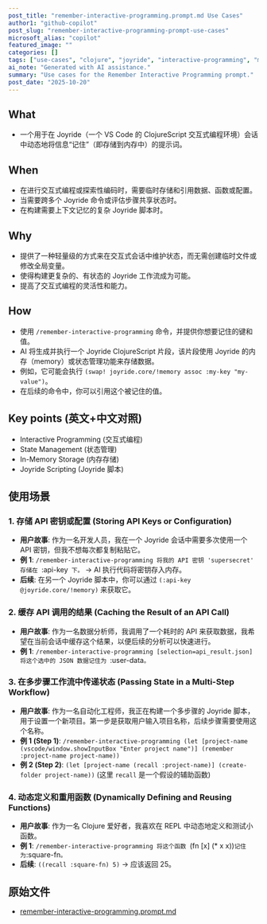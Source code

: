 ```yaml
---
post_title: "remember-interactive-programming.prompt.md Use Cases"
author1: "github-copilot"
post_slug: "remember-interactive-programming-prompt-use-cases"
microsoft_alias: "copilot"
featured_image: ""
categories: []
tags: ["use-cases", "clojure", "joyride", "interactive-programming", "memory"]
ai_note: "Generated with AI assistance."
summary: "Use cases for the Remember Interactive Programming prompt."
post_date: "2025-10-20"
---
```


<!-- markdownlint-disable MD041 -->

## What

- 一个用于在 Joyride（一个 VS Code 的 ClojureScript 交互式编程环境）会话中动态地将信息“记住”（即存储到内存中）的提示词。

## When

- 在进行交互式编程或探索性编码时，需要临时存储和引用数据、函数或配置。
- 当需要跨多个 Joyride 命令或评估步骤共享状态时。
- 在构建需要上下文记忆的复杂 Joyride 脚本时。

## Why

- 提供了一种轻量级的方式来在交互式会话中维护状态，而无需创建临时文件或修改全局变量。
- 使得构建更复杂的、有状态的 Joyride 工作流成为可能。
- 提高了交互式编程的灵活性和能力。

## How

- 使用 `/remember-interactive-programming` 命令，并提供你想要记住的键和值。
- AI 将生成并执行一个 Joyride ClojureScript 片段，该片段使用 Joyride 的内存（memory）或状态管理功能来存储数据。
- 例如，它可能会执行 `(swap! joyride.core/!memory assoc :my-key "my-value")`。
- 在后续的命令中，你可以引用这个被记住的值。

## Key points (英文+中文对照)

- Interactive Programming (交互式编程)
- State Management (状态管理)
- In-Memory Storage (内存存储)
- Joyride Scripting (Joyride 脚本)

## 使用场景

### 1. 存储 API 密钥或配置 (Storing API Keys or Configuration)

- **用户故事**: 作为一名开发人员，我在一个 Joyride 会话中需要多次使用一个 API 密钥，但我不想每次都复制粘贴它。
- **例 1**: `/remember-interactive-programming 将我的 API 密钥 'supersecret' 存储在 `:api-key` 下。` -> AI 执行代码将密钥存入内存。
- **后续**: 在另一个 Joyride 脚本中，你可以通过 `(:api-key @joyride.core/!memory)` 来获取它。

### 2. 缓存 API 调用的结果 (Caching the Result of an API Call)

- **用户故事**: 作为一名数据分析师，我调用了一个耗时的 API 来获取数据，我希望在当前会话中缓存这个结果，以便后续的分析可以快速进行。
- **例 1**: `/remember-interactive-programming [selection=api_result.json] 将这个选中的 JSON 数据记住为 `:user-data`。`

### 3. 在多步骤工作流中传递状态 (Passing State in a Multi-Step Workflow)

- **用户故事**: 作为一名自动化工程师，我正在构建一个多步骤的 Joyride 脚本，用于设置一个新项目。第一步是获取用户输入项目名称，后续步骤需要使用这个名称。
- **例 1 (Step 1)**: `/remember-interactive-programming (let [project-name (vscode/window.showInputBox "Enter project name")] (remember :project-name project-name))`
- **例 2 (Step 2)**: `(let [project-name (recall :project-name)] (create-folder project-name))` (这里 `recall` 是一个假设的辅助函数)

### 4. 动态定义和重用函数 (Dynamically Defining and Reusing Functions)

- **用户故事**: 作为一名 Clojure 爱好者，我喜欢在 REPL 中动态地定义和测试小函数。
- **例 1**: `/remember-interactive-programming 将这个函数 `(fn [x] (* x x))` 记住为 `:square-fn`。`
- **后续**: `((recall :square-fn) 5)` -> 应该返回 25。

## 原始文件

- [remember-interactive-programming.prompt.md](../../prompts/remember-interactive-programming.prompt.md)
